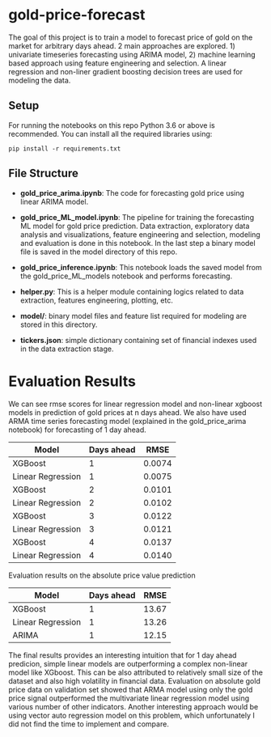 # gold-price-forecast

The goal of this project is to train a model to forecast price of gold on the market for arbitrary days ahead. 2 main approaches are explored. 1) univariate timeseries forecasting using ARIMA model, 2) machine learning based approach using feature engineering and selection. A linear regression and non-liner gradient boosting decision trees are used for modeling the data.

## Setup

For running the notebooks on this repo Python 3.6 or above is recommended.
You can install all the required libraries using:

```
pip install -r requirements.txt
```

## File Structure

- **gold_price_arima.ipynb**: The code for forecasting gold price using linear ARIMA model.

- **gold_price_ML_model.ipynb**: The pipeline for training the forecasting ML model for gold price prediction. Data extraction, exploratory data analysis and visualizations, feature engineering and selection, modeling and evaluation is done in this notebook. In the last step a binary model file is saved in the model directory of this repo.

- **gold_price_inference.ipynb**: This notebook loads the saved model from the gold_price_ML_models notebook and performs forecasting.

- **helper.py**: This is a helper module containing logics related to data extraction, features engineering, plotting, etc.

- **model/**: binary model files and feature list required for modeling are stored in this directory.

- **tickers.json**: simple dictionary containing set of financial indexes used in the data extraction stage.

# Evaluation Results

We can see rmse scores for linear regression model and non-linear xgboost models in prediction of gold prices at n days ahead. We also have used ARMA time series forecasting model (explained in the gold_price_arima notebook) for forecasting of 1 day ahead.

| Model             | Days ahead | RMSE   |
| ----------------- | ---------- | ------ |
| XGBoost           | 1          | 0.0074 |
| Linear Regression | 1          | 0.0075 |
| XGBoost           | 2          | 0.0101 |
| Linear Regression | 2          | 0.0102 |
| XGBoost           | 3          | 0.0122 |
| Linear Regression | 3          | 0.0121 |
| XGBoost           | 4          | 0.0137 |
| Linear Regression | 4          | 0.0140 |

Evaluation results on the absolute price value prediction

| Model             | Days ahead | RMSE  |
| ----------------- | ---------- | ----- |
| XGBoost           | 1          | 13.67 |
| Linear Regression | 1          | 13.26 |
| ARIMA             | 1          | 12.15 |

The final results provides an interesting intuition that for 1 day ahead predicion, simple linear models are outperforming a complex non-linear model like XGboost. This can be also attributed to relatively small size of the dataset and also high volatility in financial data. Evaluation on absolute gold price data on validation set showed that ARMA model using only the gold price signal outperformed the multivariate linear regression model using various number of other indicators. Another interesting approach would be using vector auto regression model on this problem, which unfortunately I did not find the time to implement and compare.
